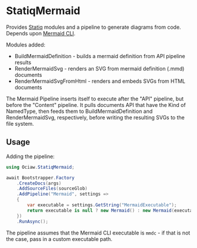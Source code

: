 # StatiqMermaid

Provides [Statiq](https://www.statiq.dev/) modules and a pipeline to generate
diagrams from code. Depends upon
[Mermaid CLI](https://github.com/mermaid-js/mermaid-cli).

Modules added:
- BuildMermaidDefinition - builds a mermaid definition from API pipeline results
- RenderMermaidSvg - renders an SVG from mermaid definition (.mmd) documents
- RenderMermaidSvgFromHtml - renders and embeds SVGs from HTML documents

The Mermaid Pipeline inserts itself to execute after the "API" pipeline, but
before the "Content" pipeline. It pulls documents API that have the Kind of
NamedType, then feeds them to BuildMermaidDefinition and RenderMermaidSvg,
respectively, before writing the resulting SVGs to the file system.

## Usage

Adding the pipeline:

```csharp
using Ociaw.StatiqMermaid;

await Bootstrapper.Factory
    .CreateDocs(args)
    .AddSourceFiles(sourceGlob)
    .AddPipeline("Mermaid", settings =>
    {
        var executable = settings.GetString("MermaidExecutable");
        return executable is null ? new Mermaid() : new Mermaid(executable);
    })
    .RunAsync();
```

The pipeline assumes that the Mermaid CLI executable is `mmdc` - if that is not
the case, pass in a custom executable path.
